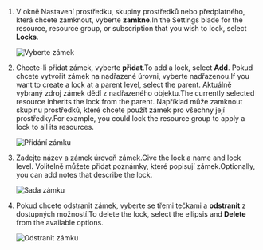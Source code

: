 1. <span data-ttu-id="33e92-101">V okně Nastavení prostředku, skupiny prostředků nebo předplatného, která chcete zamknout, vyberte **zamkne**.</span><span class="sxs-lookup"><span data-stu-id="33e92-101">In the Settings blade for the resource, resource group, or subscription that you wish to lock, select **Locks**.</span></span>
   
      ![Vyberte zámek](./media/resource-manager-lock-resources/select-lock.png)
2. <span data-ttu-id="33e92-103">Chcete-li přidat zámek, vyberte **přidat**.</span><span class="sxs-lookup"><span data-stu-id="33e92-103">To add a lock, select **Add**.</span></span> <span data-ttu-id="33e92-104">Pokud chcete vytvořit zámek na nadřazené úrovni, vyberte nadřazenou.</span><span class="sxs-lookup"><span data-stu-id="33e92-104">If you want to create a lock at a parent level, select the parent.</span></span> <span data-ttu-id="33e92-105">Aktuálně vybraný zdroj zámek dědí z nadřazeného objektu.</span><span class="sxs-lookup"><span data-stu-id="33e92-105">The currently selected resource inherits the lock from the parent.</span></span> <span data-ttu-id="33e92-106">Například může zamknout skupinu prostředků, které chcete použít zámek pro všechny její prostředky.</span><span class="sxs-lookup"><span data-stu-id="33e92-106">For example, you could lock the resource group to apply a lock to all its resources.</span></span>
   
      ![Přidání zámku](./media/resource-manager-lock-resources/add-lock.png) 
3. <span data-ttu-id="33e92-108">Zadejte název a zámek úroveň zámek.</span><span class="sxs-lookup"><span data-stu-id="33e92-108">Give the lock a name and lock level.</span></span> <span data-ttu-id="33e92-109">Volitelně můžete přidat poznámky, které popisují zámek.</span><span class="sxs-lookup"><span data-stu-id="33e92-109">Optionally, you can add notes that describe the lock.</span></span>
   
      ![Sada zámku](./media/resource-manager-lock-resources/set-lock.png) 
4. <span data-ttu-id="33e92-111">Pokud chcete odstranit zámek, vyberte se třemi tečkami a **odstranit** z dostupných možností.</span><span class="sxs-lookup"><span data-stu-id="33e92-111">To delete the lock, select the ellipsis and **Delete** from the available options.</span></span>
   
      ![Odstranit zámku](./media/resource-manager-lock-resources/delete-lock.png) 

